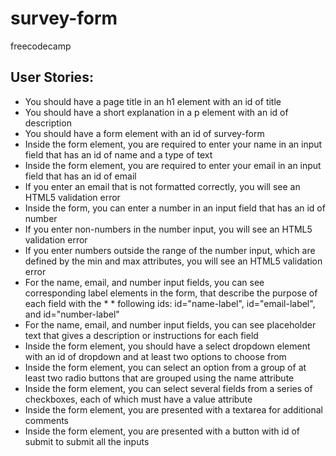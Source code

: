 # survey-form
freecodecamp

## User Stories:

* You should have a page title in an h1 element with an id of title
* You should have a short explanation in a p element with an id of description
* You should have a form element with an id of survey-form
* Inside the form element, you are required to enter your name in an input field that has an id of name and a type of text
* Inside the form element, you are required to enter your email in an input field that has an id of email
* If you enter an email that is not formatted correctly, you will see an HTML5 validation error
* Inside the form, you can enter a number in an input field that has an id of number
* If you enter non-numbers in the number input, you will see an HTML5 validation error
* If you enter numbers outside the range of the number input, which are defined by the min and max attributes, you will see an HTML5 validation error
* For the name, email, and number input fields, you can see corresponding label elements in the form, that describe the purpose of each field with the * * following ids: id="name-label", id="email-label", and id="number-label"
* For the name, email, and number input fields, you can see placeholder text that gives a description or instructions for each field
* Inside the form element, you should have a select dropdown element with an id of dropdown and at least two options to choose from
* Inside the form element, you can select an option from a group of at least two radio buttons that are grouped using the name attribute
* Inside the form element, you can select several fields from a series of checkboxes, each of which must have a value attribute
* Inside the form element, you are presented with a textarea for additional comments
* Inside the form element, you are presented with a button with id of submit to submit all the inputs
